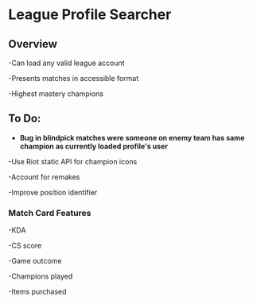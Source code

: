 # League Profile Searcher
## Overview
-Can load any valid league account

-Presents matches in accessible format

-Highest mastery champions

## To Do:
- **Bug in blindpick matches were someone on enemy team has same champion as currently loaded profile's user**

-Use Riot static API for champion icons

-Account for remakes

-Improve position identifier

### Match Card Features
-KDA

-CS score

-Game outcome

-Champions played

-Items purchased
